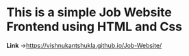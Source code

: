 # This is a simple Job Website Frontend using HTML and Css
**Link** ->https://vishnukantshukla.github.io/Job-Website/

